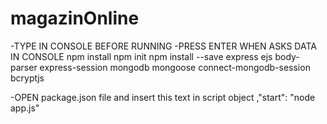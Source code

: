 # magazinOnline 
-TYPE IN CONSOLE BEFORE RUNNING
-PRESS ENTER WHEN ASKS DATA IN CONSOLE
npm install
npm init
npm install --save express ejs body-parser express-session mongodb mongoose connect-mongodb-session bcryptjs

-OPEN package.json file and insert this text in script object
,"start": "node app.js"
